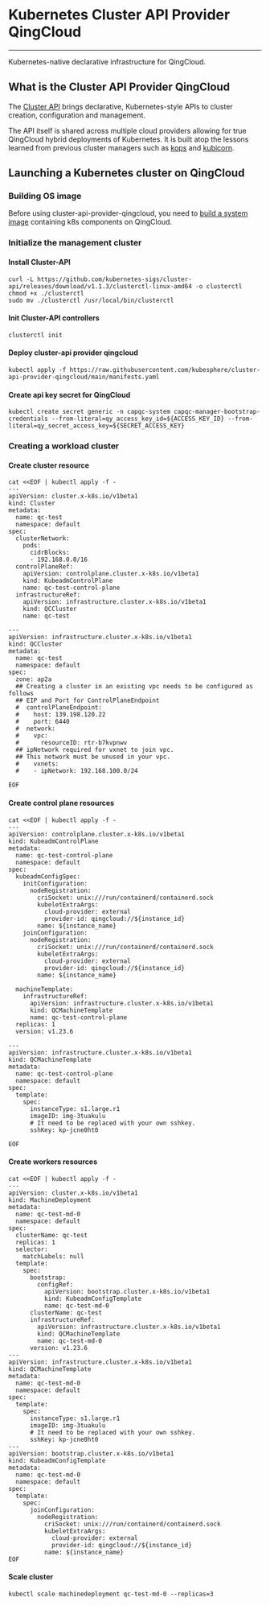 # Kubernetes Cluster API Provider QingCloud

------
Kubernetes-native declarative infrastructure for QingCloud.

## What is the Cluster API Provider QingCloud
The [Cluster API][cluster_api] brings
declarative, Kubernetes-style APIs to cluster creation, configuration and
management.

The API itself is shared across multiple cloud providers allowing for true QingCloud
hybrid deployments of Kubernetes. It is built atop the lessons learned from
previous cluster managers such as [kops][kops] and
[kubicorn][kubicorn].

## Launching a Kubernetes cluster on QingCloud
### Building OS image
Before using cluster-api-provider-qingcloud, you need to [build a system image](./docs/os-img.md) containing k8s components on QingCloud.
### Initialize the management cluster
#### Install Cluster-API
```shell
curl -L https://github.com/kubernetes-sigs/cluster-api/releases/download/v1.1.3/clusterctl-linux-amd64 -o clusterctl
chmod +x ./clusterctl
sudo mv ./clusterctl /usr/local/bin/clusterctl
```
#### Init Cluster-API controllers
```shell
clusterctl init
```
#### Deploy cluster-api provider qingcloud 
```shell
kubectl apply -f https://raw.githubusercontent.com/kubesphere/cluster-api-provider-qingcloud/main/manifests.yaml
```
#### Create api key secret for QingCloud
```shell
kubectl create secret generic -n capqc-system capqc-manager-bootstrap-credentials --from-literal=qy_access_key_id=${ACCESS_KEY_ID} --from-literal=qy_secret_access_key=${SECRET_ACCESS_KEY}
```
### Creating a workload cluster
#### Create cluster resource
```shell
cat <<EOF | kubectl apply -f -
---
apiVersion: cluster.x-k8s.io/v1beta1
kind: Cluster
metadata:
  name: qc-test
  namespace: default
spec:
  clusterNetwork:
    pods:
      cidrBlocks:
      - 192.168.0.0/16
  controlPlaneRef:
    apiVersion: controlplane.cluster.x-k8s.io/v1beta1
    kind: KubeadmControlPlane
    name: qc-test-control-plane
  infrastructureRef:
    apiVersion: infrastructure.cluster.x-k8s.io/v1beta1
    kind: QCCluster
    name: qc-test

---
apiVersion: infrastructure.cluster.x-k8s.io/v1beta1
kind: QCCluster
metadata:
  name: qc-test
  namespace: default
spec:
  zone: ap2a
  ## Creating a cluster in an existing vpc needs to be configured as follows
  ## EIP and Port for ControlPlaneEndpoint
  #  controlPlaneEndpoint:
  #    host: 139.198.120.22
  #    port: 6440
  #  network:
  #    vpc:
  #      resourceID: rtr-b7kvpnwv
  ## ipNetwork required for vxnet to join vpc.
  ## This network must be unused in your vpc.
  #    vxnets:
  #    - ipNetwork: 192.168.100.0/24

EOF
```
#### Create control plane resources 
```shell
cat <<EOF | kubectl apply -f -
---
apiVersion: controlplane.cluster.x-k8s.io/v1beta1
kind: KubeadmControlPlane
metadata:
  name: qc-test-control-plane
  namespace: default
spec:
  kubeadmConfigSpec:
    initConfiguration:
      nodeRegistration:
        criSocket: unix:///run/containerd/containerd.sock
        kubeletExtraArgs:
          cloud-provider: external
          provider-id: qingcloud://${instance_id}
        name: ${instance_name}
    joinConfiguration:
      nodeRegistration:
        criSocket: unix:///run/containerd/containerd.sock
        kubeletExtraArgs:
          cloud-provider: external
          provider-id: qingcloud://${instance_id}
        name: ${instance_name}

  machineTemplate:
    infrastructureRef:
      apiVersion: infrastructure.cluster.x-k8s.io/v1beta1
      kind: QCMachineTemplate
      name: qc-test-control-plane
  replicas: 1
  version: v1.23.6

---
apiVersion: infrastructure.cluster.x-k8s.io/v1beta1
kind: QCMachineTemplate
metadata:
  name: qc-test-control-plane
  namespace: default
spec:
  template:
    spec:
      instanceType: s1.large.r1
      imageID: img-3tuakulu
      # It need to be replaced with your own sshkey.
      sshKey: kp-jcne0ht0     
      
EOF
```

#### Create workers resources
```shell
cat <<EOF | kubectl apply -f -
---
apiVersion: cluster.x-k8s.io/v1beta1
kind: MachineDeployment
metadata:
  name: qc-test-md-0
  namespace: default
spec:
  clusterName: qc-test
  replicas: 1
  selector:
    matchLabels: null
  template:
    spec:
      bootstrap:
        configRef:
          apiVersion: bootstrap.cluster.x-k8s.io/v1beta1
          kind: KubeadmConfigTemplate
          name: qc-test-md-0
      clusterName: qc-test
      infrastructureRef:
        apiVersion: infrastructure.cluster.x-k8s.io/v1beta1
        kind: QCMachineTemplate
        name: qc-test-md-0
      version: v1.23.6
---
apiVersion: infrastructure.cluster.x-k8s.io/v1beta1
kind: QCMachineTemplate
metadata:
  name: qc-test-md-0
  namespace: default
spec:
  template:
    spec:
      instanceType: s1.large.r1
      imageID: img-3tuakulu
      # It need to be replaced with your own sshkey.
      sshKey: kp-jcne0ht0
---
apiVersion: bootstrap.cluster.x-k8s.io/v1beta1
kind: KubeadmConfigTemplate
metadata:
  name: qc-test-md-0
  namespace: default
spec:
  template:
    spec:
      joinConfiguration:
        nodeRegistration:
          criSocket: unix:///run/containerd/containerd.sock
          kubeletExtraArgs:
            cloud-provider: external
            provider-id: qingcloud://${instance_id}
          name: ${instance_name}
EOF
```
#### Scale cluster
```shell
kubectl scale machinedeployment qc-test-md-0 --replicas=3
```

<!-- References -->

[prow]: https://go.k8s.io/bot-commands
[issue]: https://github.com/kubernetes-sigs/cluster-api-provider-digitalocean/issues
[new_issue]: https://github.com/kubernetes-sigs/cluster-api-provider-digitalocean/issues/new
[good_first_issue]: https://github.com/kubernetes-sigs/cluster-api-provider-digitalocean/issues?q=is%3Aissue+is%3Aopen+sort%3Aupdated-desc+label%3A%22good+first+issue%22
[cluster_api]: https://github.com/kubernetes-sigs/cluster-api
[kops]: https://github.com/kubernetes/kops
[kubicorn]: http://kubicorn.io/
[tilt]: https://tilt.dev
[cluster_api_tilt]: https://master.cluster-api.sigs.k8s.io/developer/tilt.html